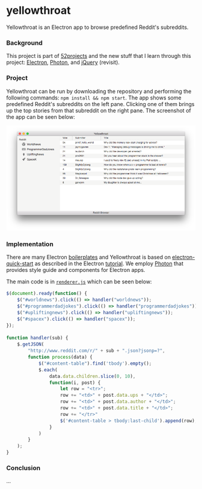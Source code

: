 # yellowthroat

Yellowthroat is an Electron app to browse predefined Reddit's subreddits.

### Background

This project is part of [52projects](https://donny.github.io/52projects/) and the new stuff that I learn through this project: [Electron](https://electron.atom.io), [Photon](http://photonkit.com), and [jQuery](https://jquery.com) (revisit).

### Project

Yellowthroat can be run by downloading the repository and performing the following commands: `npm install && npm start`. The app shows some predefined Reddit's subreddits on the left pane. Clicking one of them brings up the top stories from that subreddit on the right pane. The screenshot of the app can be seen below:

![Screenshot](https://raw.githubusercontent.com/donny/yellowthroat/master/screenshot.png)

### Implementation

There are many Electron [boilerplates](https://github.com/sindresorhus/awesome-electron#boilerplates) and Yellowthroat is based on [electron-quick-start](https://github.com/electron/electron-quick-start) as described in the Electron [tutorial](https://electron.atom.io/docs/tutorial/quick-start/). We employ [Photon](http://photonkit.com) that provides style guide and components for Electron apps.

The main code is in [`renderer.js`](https://github.com/donny/yellowthroat/blob/master/app/js/renderer.js) which can be seen below:

```javascript
$(document).ready(function() {
    $("#worldnews").click(() => handler("worldnews"));
    $("#programmerdadjokes").click(() => handler("programmerdadjokes"));
    $("#upliftingnews").click(() => handler("upliftingnews"));
    $("#spacex").click(() => handler("spacex"));
});

function handler(sub) {
    $.getJSON(
        "http://www.reddit.com/r/" + sub + ".json?jsonp=?",
        function process(data) {
            $("#content-table").find('tbody').empty();
            $.each(
                data.data.children.slice(0, 10),
                function(i, post) {
                    let row = "<tr>";
                    row += "<td>" + post.data.ups + "</td>";
                    row += "<td>" + post.data.author + "</td>";
                    row += "<td>" + post.data.title + "</td>";
                    row += "</tr>"
                    $('#content-table > tbody:last-child').append(row);
                }
            )
        }
    );
}
```

### Conclusion

...
